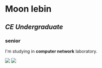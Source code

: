 

<!--
**myb513/myb513** is a ✨ _special_ ✨ repository because its `README.md` (this file) appears on your GitHub profile.

Here are some ideas to get you started:

- 🔭 I’m currently working on ...
- 🌱 I’m currently learning ...
- 👯 I’m looking to collaborate on ...
- 🤔 I’m looking for help with ...
- 💬 Ask me about ...
- 📫 How to reach me: ...
- 😄 Pronouns: ...
- ⚡ Fun fact: ...
-->


# Moon Iebin
## _CE Undergraduate_
###     senior

I'm studying in **computer network** laboratory.

<a href="https://www.blog.naver.com/myb513/" target="_blank">
  <img src="https://img.shields.io/badge/naver_blog-black?style=plastic&logo=Naver&logoColor=#03C75A"/></a>
<a href="https://www.instagram.com/2bin._.98/" target="_blank">
  <img src="https://img.shields.io/badge/insta_gram-black?style=plastic&logo=Instagram&logoColor=#E4405F"/></a>

